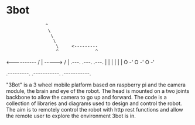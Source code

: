 3bot
====



                   ^
                    \
                     \
                      \
                       \     <---------
                       ^              ^
<----------           /               |
     ----->          /                |
   .---.          .---.             .---.
   |   |          |   |             |   |
   O  -'          O  -'             O  -'
                                       
 .---------.    .-----------.    .-----------.



"3Bot" is a 3 wheel mobile platform based on raspberry pi and the camera module, the brain and eye of the robot. 
The head is mounted on a two joints backbone to allow the camera to go up and forward.
The code is a collection of libraries and diagrams used to design and control the robot. 
The aim is to remotely control the robot with http rest functions and allow the remote user to explore the environment 3bot is in.


